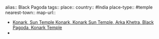 alias:: Black Pagoda
tags::
place::
country:: #India 
place-type:: #temple 
nearest-town:: 
map-url::

- [Konark, Sun Temple Konark, Konark Sun Temple, Arka Khetra, Black Pagoda, Konark Temple](http://www.thekonark.in/)
-